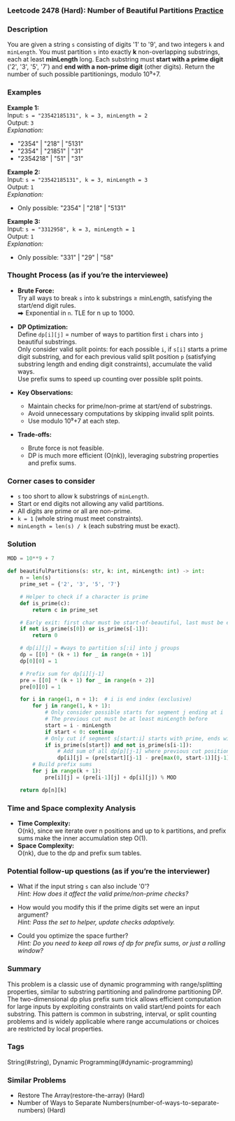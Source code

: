 ### Leetcode 2478 (Hard): Number of Beautiful Partitions [Practice](https://leetcode.com/problems/number-of-beautiful-partitions)

### Description  
You are given a string `s` consisting of digits '1' to '9', and two integers `k` and `minLength`. You must partition `s` into exactly **k** non-overlapping substrings, each at least **minLength** long. Each substring must **start with a prime digit** ('2', '3', '5', '7') and **end with a non-prime digit** (other digits). Return the number of such possible partitionings, modulo 10⁹+7.

### Examples  

**Example 1:**  
Input: `s = "23542185131", k = 3, minLength = 2`  
Output: `3`  
*Explanation:*
- "2354" | "218" | "5131"
- "2354" | "21851" | "31"
- "2354218" | "51" | "31"

**Example 2:**  
Input: `s = "23542185131", k = 3, minLength = 3`  
Output: `1`  
*Explanation:*
- Only possible: "2354" | "218" | "5131"

**Example 3:**  
Input: `s = "3312958", k = 3, minLength = 1`  
Output: `1`  
*Explanation:*
- Only possible: "331" | "29" | "58"

### Thought Process (as if you’re the interviewee)  
- **Brute Force:**  
  Try all ways to break `s` into k substrings ≥ minLength, satisfying the start/end digit rules.  
  ⮕ Exponential in `n`. TLE for n up to 1000.

- **DP Optimization:**  
  Define `dp[i][j]` = number of ways to partition first `i` chars into `j` beautiful substrings.  
  Only consider valid split points: for each possible `i`, if `s[i]` starts a prime digit substring, and for each previous valid split position `p` (satisfying substring length and ending digit constraints), accumulate the valid ways.  
  Use prefix sums to speed up counting over possible split points.

- **Key Observations:**  
  - Maintain checks for prime/non-prime at start/end of substrings.
  - Avoid unnecessary computations by skipping invalid split points.
  - Use modulo 10⁹+7 at each step.

- **Trade-offs:**  
  - Brute force is not feasible.
  - DP is much more efficient (O(nk)), leveraging substring properties and prefix sums.

### Corner cases to consider  
- `s` too short to allow k substrings of `minLength`.
- Start or end digits not allowing any valid partitions.
- All digits are prime or all are non-prime.
- `k = 1` (whole string must meet constraints).
- `minLength = len(s) / k` (each substring must be exact).

### Solution

```python
MOD = 10**9 + 7

def beautifulPartitions(s: str, k: int, minLength: int) -> int:
    n = len(s)
    prime_set = {'2', '3', '5', '7'}

    # Helper to check if a character is prime
    def is_prime(c):
        return c in prime_set

    # Early exit: first char must be start-of-beautiful, last must be end-of-beautiful
    if not is_prime(s[0]) or is_prime(s[-1]):
        return 0

    # dp[i][j] = #ways to partition s[:i] into j groups
    dp = [[0] * (k + 1) for _ in range(n + 1)]
    dp[0][0] = 1

    # Prefix sum for dp[i][j-1]
    pre = [[0] * (k + 1) for _ in range(n + 2)]
    pre[0][0] = 1

    for i in range(1, n + 1):  # i is end index (exclusive)
        for j in range(1, k + 1):
            # Only consider possible starts for segment j ending at i
            # The previous cut must be at least minLength before
            start = i - minLength
            if start < 0: continue
            # Only cut if segment s[start:i] starts with prime, ends with non-prime
            if is_prime(s[start]) and not is_prime(s[i-1]):
                # Add sum of all dp[p][j-1] where previous cut position p is valid
                dp[i][j] = (pre[start][j-1] - pre[max(0, start-1)][j-1]) % MOD
        # Build prefix sums
        for j in range(k + 1):
            pre[i][j] = (pre[i-1][j] + dp[i][j]) % MOD

    return dp[n][k]
```

### Time and Space complexity Analysis  

- **Time Complexity:**  
  O(nk), since we iterate over n positions and up to k partitions, and prefix sums make the inner accumulation step O(1).
- **Space Complexity:**  
  O(nk), due to the dp and prefix sum tables.

### Potential follow-up questions (as if you’re the interviewer)  

- What if the input string `s` can also include '0'?  
  *Hint: How does it affect the valid prime/non-prime checks?*

- How would you modify this if the prime digits set were an input argument?  
  *Hint: Pass the set to helper, update checks adaptively.*

- Could you optimize the space further?  
  *Hint: Do you need to keep all rows of dp for prefix sums, or just a rolling window?*

### Summary
This problem is a classic use of dynamic programming with range/splitting properties, similar to substring partitioning and palindrome partitioning DP. The two-dimensional dp plus prefix sum trick allows efficient computation for large inputs by exploiting constraints on valid start/end points for each substring. This pattern is common in substring, interval, or split counting problems and is widely applicable where range accumulations or choices are restricted by local properties.

### Tags
String(#string), Dynamic Programming(#dynamic-programming)

### Similar Problems
- Restore The Array(restore-the-array) (Hard)
- Number of Ways to Separate Numbers(number-of-ways-to-separate-numbers) (Hard)